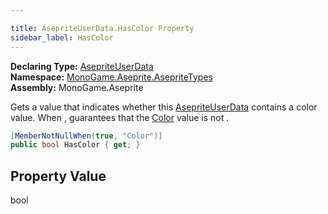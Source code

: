 ```yaml
---

title: AsepriteUserData.HasColor Property
sidebar_label: HasColor
---
```

**Declaring Type:** [AsepriteUserData](../)  
**Namespace:** [MonoGame.Aseprite.AsepriteTypes](../../)  
**Assembly:** MonoGame.Aseprite

Gets a value that indicates whether this [AsepriteUserData](../) contains a color value.  When , guarantees that the [Color](Color) value is not .

```csharp
[MemberNotNullWhen(true, "Color")]
public bool HasColor { get; }
```

## Property Value

bool


